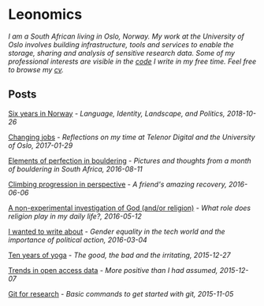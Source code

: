 
# Leonomics

_I am a South African living in Oslo, Norway. My work at the University of Oslo involves building infrastructure, tools and services to enable the storage, sharing and analysis of sensitive research data. Some of my professional interests are visible in the [code](https://github.com/leondutoit) I write in my free time. Feel free to browse my [cv](http://leonomics.com/cv.html)._

## Posts

[Six years in Norway](http://leonomics.com/six-years-in-norway.html) - _Language, Identity, Landscape, and Politics, 2018-10-26_

[Changing jobs](http://leonomics.com/changing-jobs.html) -
_Reflections on my time at Telenor Digital and the University of Oslo, 2017-01-29_

[Elements of perfection in bouldering](http://leonomics.com/elements-of-perfection-in-bouldering.html) - _Pictures and thoughts from a month of bouldering in South Africa, 2016-08-11_

[Climbing progression in perspective](http://leonomics.com/climbing-progression-in-perspective.html) - _A friend's amazing recovery, 2016-06-06_

[A non-experimental investigation of God (and/or religion)](http://leonomics.com/a-non-experimental-investigation-of-god.html) - _What role does religion play in my daily life?, 2016-05-12_

[I wanted to write about](http://leonomics.com/i-wanted-to-write-about.html) - _Gender equality in the tech world and the importance of political action, 2016-03-04_

[Ten years of yoga](http://leonomics.com/ten-years-of-yoga.html) - _The good, the bad and the irritating, 2015-12-27_

[Trends in open access data](http://leonomics.com/trends-in-open-data.html) - _More positive than I had assumed, 2015-12-07_

[Git for research](http://leonomics.com/git-for-research.html) - _Basic commands to get started with git, 2015-11-05_
